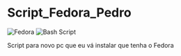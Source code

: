 # Script_Fedora_Pedro
![Fedora](https://img.shields.io/badge/Fedora-294172?style=for-the-badge&logo=fedora&logoColor=white) ![Bash Script](https://img.shields.io/badge/bash_script-%23121011.svg?style=for-the-badge&logo=gnu-bash&logoColor=white)

 Script para novo pc que eu vá instalar que tenha o Fedora
